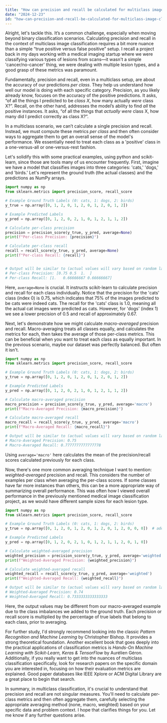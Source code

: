 ```yaml
---
title: "How can precision and recall be calculated for multiclass image classification?"
date: "2024-12-23"
id: "how-can-precision-and-recall-be-calculated-for-multiclass-image-classification"
---
```


Alright, let's tackle this. It’s a common challenge, especially when moving beyond binary classification scenarios. Calculating precision and recall in the context of multiclass image classification requires a bit more nuance than a simple “true positive versus false positive” setup. I recall a project back in my days working with a medical imaging startup where we were classifying various types of lesions from scans—it wasn't a simple 'cancer/no-cancer' thing, we were dealing with multiple lesion types, and a good grasp of these metrics was paramount.

Fundamentally, precision and recall, even in a multiclass setup, are about the accuracy of our predictions *per class*. They help us understand how well our model is doing with each specific category. Precision, as you likely already know, focuses on the accuracy of the positive predictions. It asks, “of all the things I predicted to be *class X*, how many actually *were* class X?”. Recall, on the other hand, addresses the model’s ability to find *all* the positive instances. It asks, “of all the things that *actually were* class X, how many did I predict correctly as class X?”.

In a multiclass scenario, we can’t calculate a single precision and recall. Instead, we must compute these metrics *per class* and then often consider ways to aggregate them to get an overall sense of the model's performance. We essentially need to treat each class as a 'positive' class in a one-versus-all or one-versus-rest fashion.

Let's solidify this with some practical examples, using python and scikit-learn, since those are tools many of us encounter frequently. First, imagine we have a model that classifies images into three categories: 'cats,' 'dogs,' and 'birds.' Let's represent the ground truth (the actual classes) and the predictions as NumPy arrays.

```python
import numpy as np
from sklearn.metrics import precision_score, recall_score

# Example Ground Truth Labels (0: cats, 1: dogs, 2: birds)
y_true = np.array([0, 1, 2, 0, 1, 2, 0, 1, 2, 0, 1, 2])

# Example Predicted Labels
y_pred = np.array([0, 1, 2, 0, 2, 1, 0, 1, 2, 1, 1, 2])

# Calculate per-class precision
precision = precision_score(y_true, y_pred, average=None)
print(f"Per-class Precision: {precision}")

# Calculate per-class recall
recall = recall_score(y_true, y_pred, average=None)
print(f"Per-class Recall: {recall}")


# Output will be similar to (actual values will vary based on random labels):
# Per-class Precision: [0.75 0.5  1.  ]
# Per-class Recall: [1.   0.66666667 0.66666667]
```

Here, `average=None` is crucial. It instructs scikit-learn to calculate precision and recall for each class individually. Notice that the precision for the 'cats' class (index 0) is 0.75, which indicates that 75% of the images predicted to be cats were indeed cats. The recall for the 'cats' class is 1.0, meaning all the actual cat images were predicted as cats. However, for 'dogs' (index 1) we see a lower precision of 0.5 and recall of approximately 0.67.

Next, let's demonstrate how we might calculate *macro-averaged* precision and recall. Macro-averaging treats all classes equally, and calculates the metrics for each, then takes the average of those per-class metrics. This can be beneficial when you want to treat each class as equally important. In the previous scenario, maybe our dataset was perfectly balanced. But often it isn't.

```python
import numpy as np
from sklearn.metrics import precision_score, recall_score

# Example Ground Truth Labels (0: cats, 1: dogs, 2: birds)
y_true = np.array([0, 1, 2, 0, 1, 2, 0, 1, 2, 0, 1, 2])

# Example Predicted Labels
y_pred = np.array([0, 1, 2, 0, 2, 1, 0, 1, 2, 1, 1, 2])

# Calculate macro-averaged precision
macro_precision = precision_score(y_true, y_pred, average='macro')
print(f"Macro-Averaged Precision: {macro_precision}")

# Calculate macro-averaged recall
macro_recall = recall_score(y_true, y_pred, average='macro')
print(f"Macro-Averaged Recall: {macro_recall}")

# Output will be similar to (actual values will vary based on random labels):
# Macro-Averaged Precision: 0.75
# Macro-Averaged Recall: 0.7777777777777778
```
Using `average='macro'` here calculates the mean of the precision/recall scores calculated previously for each class.

Now, there's one more common averaging technique I want to mention: *weighted-averaged* precision and recall. This considers the number of examples per class when averaging the per-class scores. If some classes have far more instances than others, this can be a more appropriate way of summarizing overall performance. This was often how I viewed overall performance in the previously mentioned medical image classification project, as we would have different sample sizes for each lesion type.

```python
import numpy as np
from sklearn.metrics import precision_score, recall_score

# Example Ground Truth Labels (0: cats, 1: dogs, 2: birds)
y_true = np.array([0, 1, 2, 0, 1, 2, 0, 1, 2, 0, 1, 2, 0, 0, 0])  # added some extra cat labels

# Example Predicted Labels
y_pred = np.array([0, 1, 2, 0, 2, 1, 0, 1, 2, 1, 1, 2, 0, 1, 0])

# Calculate weighted-averaged precision
weighted_precision = precision_score(y_true, y_pred, average='weighted')
print(f"Weighted-Averaged Precision: {weighted_precision}")

# Calculate weighted-averaged recall
weighted_recall = recall_score(y_true, y_pred, average='weighted')
print(f"Weighted-Averaged Recall: {weighted_recall}")

# Output will be similar to (actual values will vary based on random labels):
# Weighted-Averaged Precision: 0.74
# Weighted-Averaged Recall: 0.7333333333333333
```

Here, the output values may be different from our macro-averaged example due to the class imbalances we added to the ground truth. Each precision or recall score is multiplied by the percentage of true labels that belong to each class, prior to averaging.

For further study, I'd strongly recommend looking into the classic *Pattern Recognition and Machine Learning* by Christopher Bishop. It provides a strong theoretical foundation. Another excellent book that goes deeply into the practical applications of classification metrics is *Hands-On Machine Learning with Scikit-Learn, Keras & TensorFlow* by Aurélien Géron. Additionally, if you really want to get into the nuances of multiclass classification specifically, look for research papers on the specific domain you are interested in, focusing on how their evaluation metrics are explained. Good paper databases like IEEE Xplore or ACM Digital Library are a great place to begin that search.

In summary, in multiclass classification, it's crucial to understand that precision and recall are not singular measures. You'll need to calculate per-class metrics and then often aggregate them, carefully selecting the appropriate averaging method (none, macro, weighted) based on your specific data and problem context. I hope that clarifies things for you. Let me know if any further questions arise.
